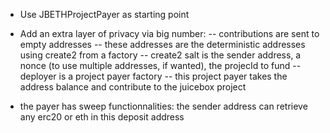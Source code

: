 - Use JBETHProjectPayer as starting point

- Add an extra layer of privacy via big number:
-- contributions are sent to empty addresses
-- these addresses are the deterministic addresses using create2 from a factory
-- create2 salt is the sender address, a nonce (to use multiple addresses, if wanted), the projecId to fund
-- deployer is a project payer factory
-- this project payer takes the address balance and contribute to the juicebox project

- the payer has sweep functionnalities: the sender address can retrieve any erc20 or eth in this deposit address